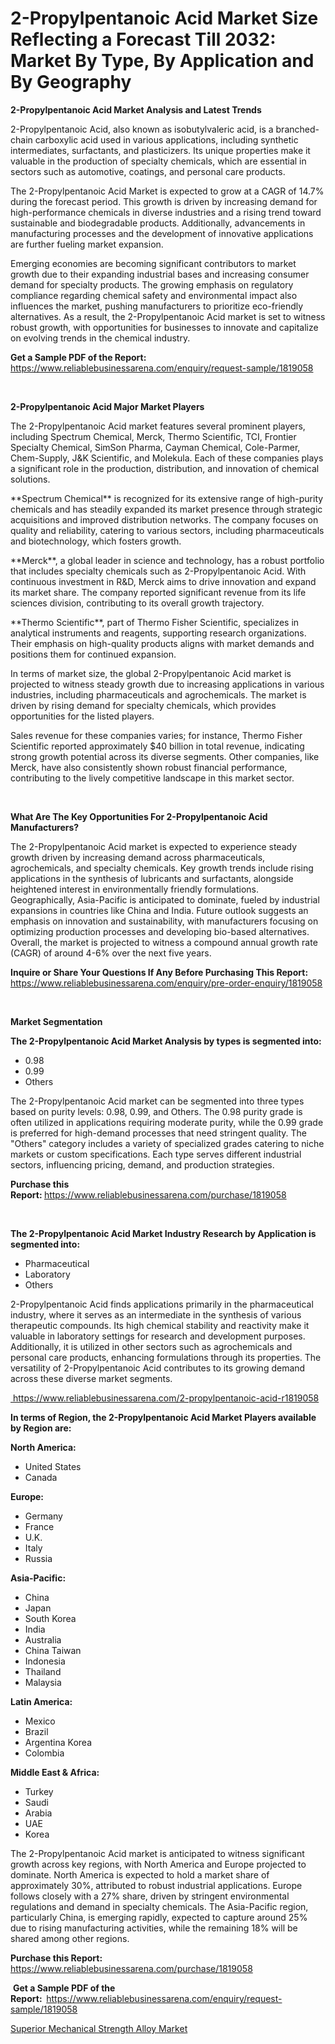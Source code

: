 <p><h1>2-Propylpentanoic Acid Market Size Reflecting a Forecast Till 2032: Market By Type, By Application and By Geography</h1></p><p><strong>2-Propylpentanoic Acid Market Analysis and Latest Trends</strong></p>
<p><p>2-Propylpentanoic Acid, also known as isobutylvaleric acid, is a branched-chain carboxylic acid used in various applications, including synthetic intermediates, surfactants, and plasticizers. Its unique properties make it valuable in the production of specialty chemicals, which are essential in sectors such as automotive, coatings, and personal care products.</p><p>The 2-Propylpentanoic Acid Market is expected to grow at a CAGR of 14.7% during the forecast period. This growth is driven by increasing demand for high-performance chemicals in diverse industries and a rising trend toward sustainable and biodegradable products. Additionally, advancements in manufacturing processes and the development of innovative applications are further fueling market expansion. </p><p>Emerging economies are becoming significant contributors to market growth due to their expanding industrial bases and increasing consumer demand for specialty products. The growing emphasis on regulatory compliance regarding chemical safety and environmental impact also influences the market, pushing manufacturers to prioritize eco-friendly alternatives. As a result, the 2-Propylpentanoic Acid market is set to witness robust growth, with opportunities for businesses to innovate and capitalize on evolving trends in the chemical industry.</p></p>
<p><strong>Get a Sample PDF of the Report:&nbsp;</strong> <a href="https://www.reliablebusinessarena.com/enquiry/request-sample/1819058?utm_campaign=3272&utm_medium=2&utm_source=Github&utm_content=ia&utm_term=03042025&utm_id=2-propylpentanoic-acid">https://www.reliablebusinessarena.com/enquiry/request-sample/1819058</a></p>
<p>&nbsp;</p>
<p><strong>2-Propylpentanoic Acid Major Market Players</strong></p>
<p><p>The 2-Propylpentanoic Acid market features several prominent players, including Spectrum Chemical, Merck, Thermo Scientific, TCI, Frontier Specialty Chemical, SimSon Pharma, Cayman Chemical, Cole-Parmer, Chem-Supply, J&K Scientific, and Molekula. Each of these companies plays a significant role in the production, distribution, and innovation of chemical solutions.</p><p>**Spectrum Chemical** is recognized for its extensive range of high-purity chemicals and has steadily expanded its market presence through strategic acquisitions and improved distribution networks. The company focuses on quality and reliability, catering to various sectors, including pharmaceuticals and biotechnology, which fosters growth.</p><p>**Merck**, a global leader in science and technology, has a robust portfolio that includes specialty chemicals such as 2-Propylpentanoic Acid. With continuous investment in R&D, Merck aims to drive innovation and expand its market share. The company reported significant revenue from its life sciences division, contributing to its overall growth trajectory.</p><p>**Thermo Scientific**, part of Thermo Fisher Scientific, specializes in analytical instruments and reagents, supporting research organizations. Their emphasis on high-quality products aligns with market demands and positions them for continued expansion.</p><p>In terms of market size, the global 2-Propylpentanoic Acid market is projected to witness steady growth due to increasing applications in various industries, including pharmaceuticals and agrochemicals. The market is driven by rising demand for specialty chemicals, which provides opportunities for the listed players.</p><p>Sales revenue for these companies varies; for instance, Thermo Fisher Scientific reported approximately $40 billion in total revenue, indicating strong growth potential across its diverse segments. Other companies, like Merck, have also consistently shown robust financial performance, contributing to the lively competitive landscape in this market sector.</p></p>
<p>&nbsp;</p>
<p><strong>What Are The Key Opportunities For 2-Propylpentanoic Acid Manufacturers?</strong></p>
<p><p>The 2-Propylpentanoic Acid market is expected to experience steady growth driven by increasing demand across pharmaceuticals, agrochemicals, and specialty chemicals. Key growth trends include rising applications in the synthesis of lubricants and surfactants, alongside heightened interest in environmentally friendly formulations. Geographically, Asia-Pacific is anticipated to dominate, fueled by industrial expansions in countries like China and India. Future outlook suggests an emphasis on innovation and sustainability, with manufacturers focusing on optimizing production processes and developing bio-based alternatives. Overall, the market is projected to witness a compound annual growth rate (CAGR) of around 4-6% over the next five years.</p></p>
<p><strong>Inquire or Share Your Questions If Any Before Purchasing This Report:</strong> <a href="https://www.reliablebusinessarena.com/enquiry/pre-order-enquiry/1819058?utm_campaign=3272&utm_medium=2&utm_source=Github&utm_content=ia&utm_term=03042025&utm_id=2-propylpentanoic-acid">https://www.reliablebusinessarena.com/enquiry/pre-order-enquiry/1819058</a></p>
<p>&nbsp;</p>
<p><strong>Market Segmentation</strong></p>
<p><strong>The 2-Propylpentanoic Acid Market Analysis by types is segmented into:</strong></p>
<p><ul><li>0.98</li><li>0.99</li><li>Others</li></ul></p>
<p><p>The 2-Propylpentanoic Acid market can be segmented into three types based on purity levels: 0.98, 0.99, and Others. The 0.98 purity grade is often utilized in applications requiring moderate purity, while the 0.99 grade is preferred for high-demand processes that need stringent quality. The "Others" category includes a variety of specialized grades catering to niche markets or custom specifications. Each type serves different industrial sectors, influencing pricing, demand, and production strategies.</p></p>
<p><strong>Purchase this Report:&nbsp;</strong><a href="https://www.reliablebusinessarena.com/purchase/1819058?utm_campaign=3272&utm_medium=2&utm_source=Github&utm_content=ia&utm_term=03042025&utm_id=2-propylpentanoic-acid">https://www.reliablebusinessarena.com/purchase/1819058</a></p>
<p>&nbsp;</p>
<p><strong>The 2-Propylpentanoic Acid Market Industry Research by Application is segmented into:</strong></p>
<p><ul><li>Pharmaceutical</li><li>Laboratory</li><li>Others</li></ul></p>
<p><p>2-Propylpentanoic Acid finds applications primarily in the pharmaceutical industry, where it serves as an intermediate in the synthesis of various therapeutic compounds. Its high chemical stability and reactivity make it valuable in laboratory settings for research and development purposes. Additionally, it is utilized in other sectors such as agrochemicals and personal care products, enhancing formulations through its properties. The versatility of 2-Propylpentanoic Acid contributes to its growing demand across these diverse market segments.</p></p>
<p><a href="https://www.reliablebusinessarena.com/2-propylpentanoic-acid-r1819058?utm_campaign=3272&utm_medium=2&utm_source=Github&utm_content=ia&utm_term=03042025&utm_id=2-propylpentanoic-acid">&nbsp;https://www.reliablebusinessarena.com/2-propylpentanoic-acid-r1819058</a></p>
<p><strong>In terms of Region, the 2-Propylpentanoic Acid Market Players available by Region are:</strong></p>
<p>
    <p> <strong> North America: </strong>
        <ul>
            <li>United States</li>
            <li>Canada</li>
        </ul>
        </p> 
    <p> <strong> Europe: </strong>
        <ul>
            <li>Germany</li>
            <li>France</li>
            <li>U.K.</li>
            <li>Italy</li>
            <li>Russia</li>
        </ul>
        </p> 
    <p> <strong> Asia-Pacific: </strong>
        <ul>
            <li>China</li>
            <li>Japan</li>
            <li>South Korea</li>
            <li>India</li>
            <li>Australia</li>
            <li>China Taiwan</li>
            <li>Indonesia</li>
            <li>Thailand</li>
            <li>Malaysia</li>
        </ul>
        </p> 
    <p> <strong> Latin America: </strong>
        <ul>
            <li>Mexico</li>
            <li>Brazil</li>
            <li>Argentina Korea</li>
            <li>Colombia</li>
        </ul>
        </p> 
    <p> <strong> Middle East & Africa: </strong>
        <ul>
            <li>Turkey</li>
            <li>Saudi</li>
            <li>Arabia</li>
            <li>UAE</li>
            <li>Korea</li>
        </ul>
    </p>
    </p>
<p><p>The 2-Propylpentanoic Acid market is anticipated to witness significant growth across key regions, with North America and Europe projected to dominate. North America is expected to hold a market share of approximately 30%, attributed to robust industrial applications. Europe follows closely with a 27% share, driven by stringent environmental regulations and demand in specialty chemicals. The Asia-Pacific region, particularly China, is emerging rapidly, expected to capture around 25% due to rising manufacturing activities, while the remaining 18% will be shared among other regions.</p></p>
<p><strong>Purchase this Report: </strong><a href="https://www.reliablebusinessarena.com/purchase/1819058?utm_campaign=3272&utm_medium=2&utm_source=Github&utm_content=ia&utm_term=03042025&utm_id=2-propylpentanoic-acid">https://www.reliablebusinessarena.com/purchase/1819058</a></p>
<p>&nbsp;<strong>Get a Sample PDF of the Report:&nbsp;&nbsp;</strong><a href="https://www.reliablebusinessarena.com/enquiry/request-sample/1819058?utm_campaign=3272&utm_medium=2&utm_source=Github&utm_content=ia&utm_term=03042025&utm_id=2-propylpentanoic-acid">https://www.reliablebusinessarena.com/enquiry/request-sample/1819058</a></p>
<p><strong></strong></p>
<p><p><a href="https://github.com/huelarnzeba29/Market-Research-Report-List-1/blob/main/superior-mechanical-strength-alloy-market.md?utm_campaign=3272&utm_medium=2&utm_source=Github&utm_content=ia&utm_term=03042025&utm_id=2-propylpentanoic-acid">Superior Mechanical Strength Alloy Market</a></p></p>